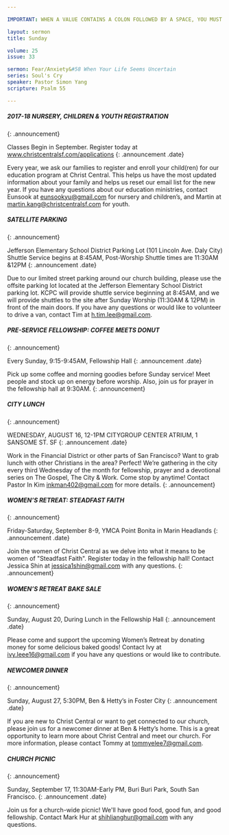 ```yaml
---

IMPORTANT: WHEN A VALUE CONTAINS A COLON FOLLOWED BY A SPACE, YOU MUST USE &#58;

layout: sermon
title: Sunday

volume: 25
issue: 33

sermon: Fear/Anxiety&#58 When Your Life Seems Uncertain
series: Soul's Cry 
speaker: Pastor Simon Yang
scripture: Psalm 55

---
```


##### 2017-18 NURSERY, CHILDREN & YOUTH REGISTRATION
{: .announcement}

Classes Begin in September. Register today at www.christcentralsf.com/applications
{: .announcement .date}

Every year, we ask our families to register and enroll your child(ren) for our education program at Christ Central. This helps us have the most updated information about your family and helps us reset our email list for the new year. If you have any questions about our education ministries, contact Eunsook at eunsookyu@gmail.com for nursery and children’s, and Martin at martin.kang@christcentralsf.com for youth. 


##### SATELLITE PARKING
{: .announcement}

Jefferson Elementary School District Parking Lot (101 Lincoln Ave. Daly City)
Shuttle Service begins at 8:45AM, Post-Worship Shuttle times are 11:30AM &12PM
{: .announcement .date}

Due to our limited street parking around our church building, please use the offsite parking lot located at the Jefferson Elementary School District parking lot. KCPC will provide shuttle service beginning at 8:45AM, and we will provide shuttles to the site after Sunday Worship (11:30AM & 12PM) in front of the main doors. If you have any questions or would like to volunteer to drive a van, contact Tim at h.tim.lee@gmail.com.

##### PRE-SERVICE FELLOWSHIP: COFFEE MEETS DONUT
{: .announcement}

Every Sunday, 9:15-9:45AM, Fellowship Hall
{: .announcement .date}

Pick up some coffee and morning goodies before Sunday service! Meet people and stock up on energy before worship. Also, join us for prayer in the fellowship hall at 9:30AM.
{: .announcement}

##### CITY LUNCH
{: .announcement}

WEDNESDAY, AUGUST 16, 12-1PM CITYGROUP CENTER ATRIUM, 1 SANSOME ST. SF
{: .announcement .date}

Work in the Financial District or other parts of San Francisco? Want to grab lunch with other Christians in the area? Perfect! We’re gathering in the city every third Wednesday of the month for fellowship, prayer and a devotional series on The Gospel, The City & Work. Come stop by anytime! Contact Pastor In Kim inkman402@gmail.com for more details.
{: .announcement}

##### WOMEN’S RETREAT: STEADFAST FAITH
{: .announcement}

Friday-Saturday, September 8-9, YMCA Point Bonita in Marin Headlands
{: .announcement .date}

Join the women of Christ Central as we delve into what it means to be women of "Steadfast Faith". Register today in the fellowship hall! Contact Jessica Shin at jessica1shin@gmail.com with any questions.
{: .announcement}

##### WOMEN’S RETREAT BAKE SALE
{: .announcement}

Sunday, August 20, During Lunch in the Fellowship Hall
{: .announcement .date}

Please come and support the upcoming Women’s Retreat by donating money for some delicious baked goods! Contact Ivy at ivy.leee16@gmail.com if you have any questions or would like to contribute.

##### NEWCOMER DINNER
{: .announcement}

Sunday, August 27, 5:30PM, Ben & Hetty’s in Foster City
{: .announcement .date}

If you are new to Christ Central or want to get connected to our church, please join us for a newcomer dinner at Ben & Hetty’s home. This is a great opportunity to learn more about Christ Central and meet our church. For more information, please contact Tommy at tommyelee7@gmail.com.

##### CHURCH PICNIC
{: .announcement}

Sunday, September 17, 11:30AM-Early PM, Buri Buri Park, South San Francisco.
{: .announcement .date}

Join us for a church-wide picnic! We'll have good food, good fun, and good fellowship. Contact Mark Hur at shihlianghur@gmail.com with any questions. 